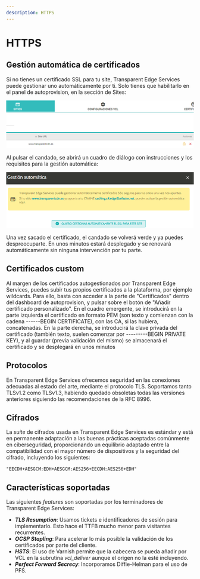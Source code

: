```yaml
---
description: HTTPS
---
```


# HTTPS

## Gestión automática de certificados

Si no tienes un certificado SSL para tu site, Transparent Edge Services puede gestionar uno automáticamente por ti. Solo tienes que habilitarlo en el panel de autoprovision, en la sección de Sites:

![Sacando certificados automáticamente](<../.gitbook/assets/image (17).png>)

Al pulsar el candado, se abrirá un cuadro de diálogo con instrucciones y los requisitos para la gestión automática:

![Requisitos para la gestión automática de certificados](<../.gitbook/assets/image (55).png>)

Una vez sacado el certificado, el candado se volverá verde y ya puedes despreocuparte. En unos minutos estará desplegado y se renovará automáticamente sin ninguna intervención por tu parte.



## Certificados custom

Al margen de los certificados autogestionados por Transparent Edge Services, puedes subir tus propios certificados a la plataforma, por ejemplo wildcards. Para ello, basta con acceder a la parte de "Certificados" dentro del dashboard de autoprovision, y pulsar sobre el botón de "Añadir certificado personalizado". En el cuadro emergente, se introducirá en la parte izquierda el certificado en formato PEM (son texto y comienzan con la cadena ------BEGIN CERTIFICATE), con las CA, si las hubiera, concatenadas. En la parte derecha, se introducirá la clave privada del certificado (también texto, suelen comenzar por ---------BEGIN PRIVATE KEY), y al guardar (previa validación del mismo) se almacenará el certificado y se desplegará en unos minutos

## Protocolos

En Transparent Edge Services ofrecemos seguridad en las conexiones adecuadas al estado del arte, mediante el protocolo TLS. Soportamos tanto TLSv1.2 como TLSv1.3, habiendo quedado obsoletas todas las versiones anteriores siguiendo las recomendaciones de la RFC 8996.

## Cifrados

La _suite_ de cifrados usada en Transparent Edge Services es estándar y está en permanente adaptación a las buenas prácticas aceptadas comúnmente en ciberseguridad, proporcionando un equilibrio adaptado entre la compatibilidad con el mayor número de dispositivos y la seguridad del cifrado, incluyendo los siguientes:

```
"EECDH+AESGCM:EDH+AESGCM:AES256+EECDH:AES256+EDH"
```

## Características soportadas

Las siguientes _features_ son soportadas por los terminadores de Transparent Edge Services:

* _**TLS Resumption**_: Usamos tickets e identificadores de sesión para implementarlo. Esto hace el TTFB mucho menor para visitantes recurrentes.
* _**OCSP Stapling**_: Para acelerar lo más posible la validación de los certificados por parte del cliente.
* _**HSTS**_: El uso de Varnish permite que la cabecera se pueda añadir por VCL en la subrutina _vcl\_deliver_ aunque el origen no la esté incluyendo.
* _**Perfect Forward Secrecy**_: Incorporamos Diffie-Helman para el uso de PFS.

